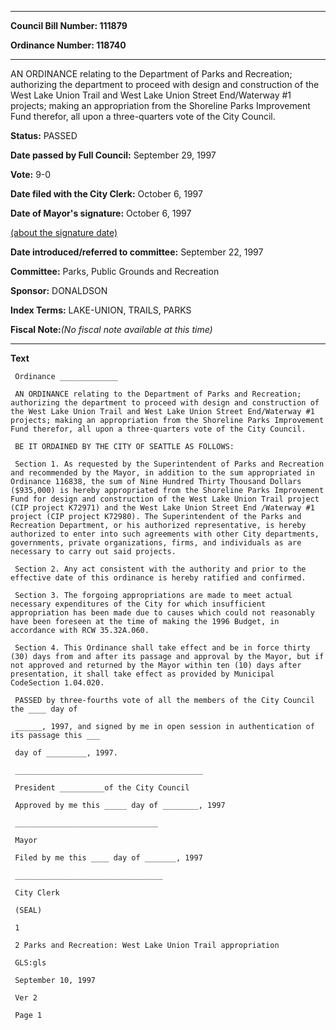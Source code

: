 

********

**Council Bill Number: 111879**
   
**Ordinance Number: 118740**
********

 AN ORDINANCE relating to the Department of Parks and Recreation; authorizing the department to proceed with design and construction of the West Lake Union Trail and West Lake Union Street End/Waterway #1 projects; making an appropriation from the Shoreline Parks Improvement Fund therefor, all upon a three-quarters vote of the City Council.

**Status:** PASSED
   
**Date passed by Full Council:** September 29, 1997
   
**Vote:** 9-0
   
**Date filed with the City Clerk:** October 6, 1997
   
**Date of Mayor's signature:** October 6, 1997
   
[(about the signature date)](/~public/approvaldate.htm)
   
   
   
**Date introduced/referred to committee:** September 22, 1997
   
**Committee:** Parks, Public Grounds and Recreation
   
**Sponsor:** DONALDSON
   
   
**Index Terms:** LAKE-UNION, TRAILS, PARKS

**Fiscal Note:**_(No fiscal note available at this time)_

********

**Text**
   
```
 Ordinance _____________

 AN ORDINANCE relating to the Department of Parks and Recreation; authorizing the department to proceed with design and construction of the West Lake Union Trail and West Lake Union Street End/Waterway #1 projects; making an appropriation from the Shoreline Parks Improvement Fund therefor, all upon a three-quarters vote of the City Council.

 BE IT ORDAINED BY THE CITY OF SEATTLE AS FOLLOWS:

 Section 1. As requested by the Superintendent of Parks and Recreation and recommended by the Mayor, in addition to the sum appropriated in Ordinance 116838, the sum of Nine Hundred Thirty Thousand Dollars ($935,000) is hereby appropriated from the Shoreline Parks Improvement Fund for design and construction of the West Lake Union Trail project (CIP project K72971) and the West Lake Union Street End /Waterway #1 project (CIP project K72980). The Superintendent of the Parks and Recreation Department, or his authorized representative, is hereby authorized to enter into such agreements with other City departments, governments, private organizations, firms, and individuals as are necessary to carry out said projects.

 Section 2. Any act consistent with the authority and prior to the effective date of this ordinance is hereby ratified and confirmed.

 Section 3. The forgoing appropriations are made to meet actual necessary expenditures of the City for which insufficient appropriation has been made due to causes which could not reasonably have been foreseen at the time of making the 1996 Budget, in accordance with RCW 35.32A.060.

 Section 4. This Ordinance shall take effect and be in force thirty (30) days from and after its passage and approval by the Mayor, but if not approved and returned by the Mayor within ten (10) days after presentation, it shall take effect as provided by Municipal CodeSection 1.04.020.

 PASSED by three-fourths vote of all the members of the City Council the ____ day of

 ______, 1997, and signed by me in open session in authentication of its passage this ___

 day of _________, 1997.

 __________________________________________

 President __________of the City Council

 Approved by me this _____ day of ________, 1997

 ________________________________

 Mayor

 Filed by me this ____ day of _______, 1997

 _________________________________

 City Clerk

 (SEAL)

 1

 2 Parks and Recreation: West Lake Union Trail appropriation

 GLS:gls

 September 10, 1997

 Ver 2

 Page 1

```
